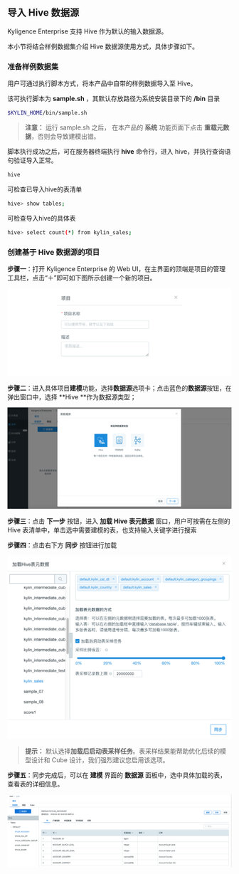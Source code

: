 ## 导入 Hive 数据源

Kyligence Enterprise 支持 Hive 作为默认的输入数据源。

本小节将结合样例数据集介绍 Hive 数据源使用方式，具体步骤如下。



### 准备样例数据集

用户可通过执行脚本方式，将本产品中自带的样例数据导入至 Hive。

该可执行脚本为 **sample.sh** ，其默认存放路径为系统安装目录下的 **/bin** 目录

```sh
$KYLIN_HOME/bin/sample.sh
```

> **注意：** 运行 sample.sh 之后， 在本产品的 **系统** 功能页面下点击 **重载元数据**，否则会导致建模出错。



脚本执行成功之后，可在服务器终端执行 **hive** 命令行，进入 hive，并执行查询语句验证导入正常。

```sh
hive
```

可检查已导入hive的表清单

```sh
hive> show tables;
```

可检查导入hive的具体表

```sh
hive> select count(*) from kylin_sales;
```



### 创建基于 Hive 数据源的项目

**步骤一**：打开 Kyligence Enterprise 的 Web UI，在主界面的顶端是项目的管理工具栏，点击“＋”即可如下图所示创建一个新的项目。

![新建项目](images/create_project.png)

**步骤二**：进入具体项目**建模**功能，选择**数据源**选项卡；点击蓝色的**数据源**按钮，在弹出窗口中，选择 **Hive **作为数据源类型；

![选择数据源](images/import_hive_select_source.png)

**步骤三**：点击 **下一步** 按钮，进入 **加载 Hive 表元数据** 窗口，用户可按需在左侧的 Hive 表清单中，单击选中需要建模的表，也支持输入关键字进行搜索

**步骤四**：点击右下方 **同步** 按钮进行加载

![加载数据](images/import_hive_select_table.cn.png)
> **提示：** 默认选择**加载后启动表采样任务**。表采样结果能帮助优化后续的模型设计和 Cube 设计，我们强烈建议您启用该选项。

**步骤五**：同步完成后，可以在 **建模** 界面的 **数据源** 面板中，选中具体加载的表，查看表的详细信息。

![详细信息](images/import_hive_table_info.png)
